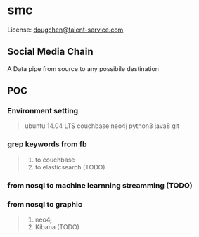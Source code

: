 # smc

License: dougchen@talent-service.com

## Social Media Chain
 A Data pipe from source to any possibile destination

## POC
### Environment setting
> ubuntu 14.04 LTS
> couchbase
> neo4j
> python3
> java8
> git

###  grep keywords from fb 
> 1. to couchbase
> 2. to elasticsearch (TODO)
      
### from nosql to machine learnning streamming (TODO)
### from nosql to graphic 
> 1. neo4j
> 2. Kibana (TODO)


   
